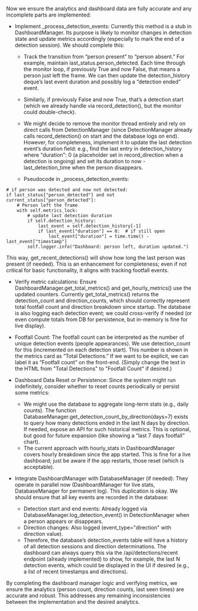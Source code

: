 Now we ensure the analytics and dashboard data are fully accurate and any incomplete parts are implemented:

- Implement _process_detection_events: Currently this method is a stub in DashboardManager. Its purpose is likely to monitor changes in detection state and update metrics accordingly (especially to mark the end of a detection session). We should complete this:

    - Track the transition from “person present” to “person absent.” For example, maintain last_status.person_detected. Each time through the monitor loop, if previously True and now False, that means a person just left the frame. We can then update the detection_history deque’s last event duration and possibly log a “detection ended” event.

    - Similarly, if previously False and now True, that’s a detection start (which we already handle via record_detection(), but the monitor could double-check).

    - We might decide to remove the monitor thread entirely and rely on direct calls from DetectionManager (since DetectionManager already calls record_detection() on start and the database logs on end). However, for completeness, implement it to update the last detection event’s duration field: e.g., find the last entry in detection_history where "duration": 0 (a placeholder set in record_direction when a detection is ongoing) and set its duration to now - last_detection_time when the person disappears.

    - Pseudocode in _process_detection_events:
```
# if person was detected and now not detected:
if last_status["person_detected"] and not current_status["person_detected"]:
    # Person left the frame
    with self.metrics_lock:
        # update last detection duration
        if self.detection_history:
            last_event = self.detection_history[-1]
            if last_event["duration"] == 0:  # if still open
                last_event["duration"] = time.time() - last_event["timestamp"]
        self.logger.info("Dashboard: person left, duration updated.")
```
This way, get_recent_detections() will show how long the last person was present (if needed). This is an enhancement for completeness; even if not critical for basic functionality, it aligns with tracking footfall events.

- Verify metric calculations: Ensure DashboardManager.get_total_metrics() and get_hourly_metrics() use the updated counters. Currently get_total_metrics() returns the detection_count and direction_counts, which should correctly represent total footfall count and direction breakdown since startup. The database is also logging each detection event; we could cross-verify if needed (or even compute totals from DB for persistence, but in-memory is fine for live display).

- Footfall Count: The footfall count can be interpreted as the number of unique detection events (people appearances). We use detection_count for this (incremented on each detection start). This number is shown in the metrics card as “Total Detections.” If we want to be explicit, we can label it as “Footfall count” on the front-end. (Simply change the text in the HTML from "Total Detections" to "Footfall Count" if desired.)

- Dashboard Data Reset or Persistence: Since the system might run indefinitely, consider whether to reset counts periodically or persist some metrics:
    - We might use the database to aggregate long-term stats (e.g., daily counts). The function DatabaseManager.get_detection_count_by_direction(days=7) exists to query how many detections ended in the last N days by direction. If needed, expose an API for such historical metrics. This is optional, but good for future expansion (like showing a “last 7 days footfall” chart).
    - The current approach with hourly_stats in DashboardManager covers hourly breakdown since the app started. This is fine for a live dashboard; just be aware if the app restarts, those reset (which is acceptable).
- Integrate DashboardManager with DatabaseManager (if needed): They operate in parallel now (DashboardManager for live stats, DatabaseManager for permanent log). This duplication is okay. We should ensure that all key events are recorded in the database:
    - Detection start and end events: Already logged via DatabaseManager.log_detection_event() in DetectionManager when a person appears or disappears.
    - Direction changes: Also logged (event_type="direction" with direction value).
    - Therefore, the database’s detection_events table will have a history of all detection sessions and direction determinations. The dashboard can always query this via the /api/detections/recent endpoint (already implemented) to show, for example, the last N detection events, which could be displayed in the UI if desired (e.g., a list of recent timestamps and directions).
    
By completing the dashboard manager logic and verifying metrics, we ensure the analytics (person count, direction counts, last seen times) are accurate and robust. This addresses any remaining inconsistencies between the implementation and the desired analytics.